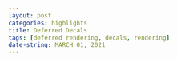 ```yaml
---
layout: post
categories: highlights
title: Deferred Decals
tags: [deferred rendering, decals, rendering]
date-string: MARCH 01, 2021
---
```

